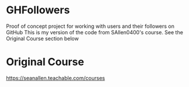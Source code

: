# GHFollowers
Proof of concept project for working with users and their followers on GitHub
This is my version of the code from SAllen0400's course. See the Original Course section below

# Original Course
https://seanallen.teachable.com/courses

